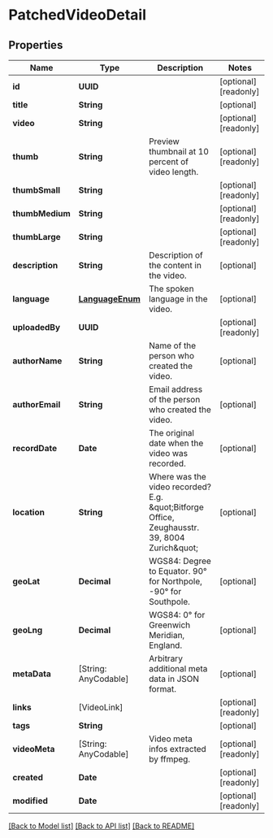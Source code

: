 # PatchedVideoDetail

## Properties
Name | Type | Description | Notes
------------ | ------------- | ------------- | -------------
**id** | **UUID** |  | [optional] [readonly] 
**title** | **String** |  | [optional] 
**video** | **String** |  | [optional] [readonly] 
**thumb** | **String** | Preview thumbnail at 10 percent of video length. | [optional] [readonly] 
**thumbSmall** | **String** |  | [optional] [readonly] 
**thumbMedium** | **String** |  | [optional] [readonly] 
**thumbLarge** | **String** |  | [optional] [readonly] 
**description** | **String** | Description of the content in the video. | [optional] 
**language** | [**LanguageEnum**](LanguageEnum.md) | The spoken language in the video. | [optional] 
**uploadedBy** | **UUID** |  | [optional] [readonly] 
**authorName** | **String** | Name of the person who created the video. | [optional] 
**authorEmail** | **String** | Email address of the person who created the video. | [optional] 
**recordDate** | **Date** | The original date when the video was recorded. | [optional] 
**location** | **String** | Where was the video recorded? E.g. \&quot;Bitforge Office, Zeughausstr. 39, 8004 Zurich\&quot; | [optional] 
**geoLat** | **Decimal** | WGS84: Degree to Equator. 90° for Northpole, -90° for Southpole. | [optional] 
**geoLng** | **Decimal** | WGS84: 0° for Greenwich Meridian, England. | [optional] 
**metaData** | [String: AnyCodable] | Arbitrary additional meta data in JSON format. | [optional] 
**links** | [VideoLink] |  | [optional] [readonly] 
**tags** | **String** |  | [optional] 
**videoMeta** | [String: AnyCodable] | Video meta infos extracted by ffmpeg. | [optional] [readonly] 
**created** | **Date** |  | [optional] [readonly] 
**modified** | **Date** |  | [optional] [readonly] 

[[Back to Model list]](../README.md#documentation-for-models) [[Back to API list]](../README.md#documentation-for-api-endpoints) [[Back to README]](../README.md)


